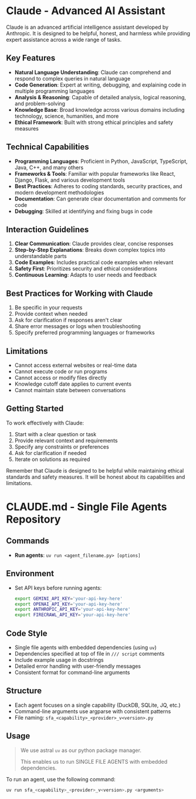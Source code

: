 # Claude - Advanced AI Assistant

Claude is an advanced artificial intelligence assistant developed by Anthropic. It is designed to be helpful, honest, and harmless while providing expert assistance across a wide range of tasks.

## Key Features

- **Natural Language Understanding**: Claude can comprehend and respond to complex queries in natural language
- **Code Generation**: Expert at writing, debugging, and explaining code in multiple programming languages
- **Analysis & Reasoning**: Capable of detailed analysis, logical reasoning, and problem-solving
- **Knowledge Base**: Broad knowledge across various domains including technology, science, humanities, and more
- **Ethical Framework**: Built with strong ethical principles and safety measures

## Technical Capabilities

- **Programming Languages**: Proficient in Python, JavaScript, TypeScript, Java, C++, and many others
- **Frameworks & Tools**: Familiar with popular frameworks like React, Django, Flask, and various development tools
- **Best Practices**: Adheres to coding standards, security practices, and modern development methodologies
- **Documentation**: Can generate clear documentation and comments for code
- **Debugging**: Skilled at identifying and fixing bugs in code

## Interaction Guidelines

1. **Clear Communication**: Claude provides clear, concise responses
2. **Step-by-Step Explanations**: Breaks down complex topics into understandable parts
3. **Code Examples**: Includes practical code examples when relevant
4. **Safety First**: Prioritizes security and ethical considerations
5. **Continuous Learning**: Adapts to user needs and feedback

## Best Practices for Working with Claude

1. Be specific in your requests
2. Provide context when needed
3. Ask for clarification if responses aren't clear
4. Share error messages or logs when troubleshooting
5. Specify preferred programming languages or frameworks

## Limitations

- Cannot access external websites or real-time data
- Cannot execute code or run programs
- Cannot access or modify files directly
- Knowledge cutoff date applies to current events
- Cannot maintain state between conversations

## Getting Started

To work effectively with Claude:

1. Start with a clear question or task
2. Provide relevant context and requirements
3. Specify any constraints or preferences
4. Ask for clarification if needed
5. Iterate on solutions as required

Remember that Claude is designed to be helpful while maintaining ethical standards and safety measures. It will be honest about its capabilities and limitations. 

# CLAUDE.md - Single File Agents Repository

## Commands
- **Run agents**: `uv run <agent_filename.py> [options]`

## Environment
- Set API keys before running agents:
  ```zsh
  export GEMINI_API_KEY='your-api-key-here'
  export OPENAI_API_KEY='your-api-key-here'
  export ANTHROPIC_API_KEY='your-api-key-here'
  export FIRECRAWL_API_KEY='your-api-key-here'
  ```

## Code Style
- Single file agents with embedded dependencies (using `uv`)
- Dependencies specified at top of file in `/// script` comments
- Include example usage in docstrings
- Detailed error handling with user-friendly messages
- Consistent format for command-line arguments

## Structure
- Each agent focuses on a single capability (DuckDB, SQLite, JQ, etc.)
- Command-line arguments use argparse with consistent patterns
- File naming: `sfa_<capability>_<provider>_v<version>.py`

## Usage
> We use astral `uv` as our python package manager.
>
> This enables us to run SINGLE FILE AGENTS with embedded dependencies.

To run an agent, use the following command:

```bash
uv run sfa_<capability>_<provider>_v<version>.py <arguments>
```